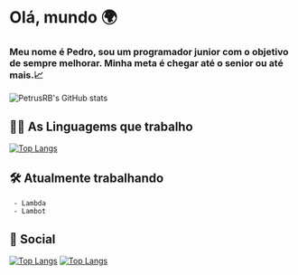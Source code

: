 <h1>Olá, mundo 🌍</h1>

<h3>
Meu nome é Pedro, sou um programador junior com o objetivo de sempre melhorar.
Minha meta é chegar até o senior ou até mais.📈
</h3>

![PetrusRB's GitHub stats](https://github-readme-stats.vercel.app/api?username=PetrusRB&show_icons=true&theme=ambient_gradient&locale=pt-br)

## 👨‍💻 As Linguagems que trabalho
[![Top Langs](https://github-readme-stats.vercel.app/api/top-langs/?username=PetrusRB&layout=compact&theme=ambient_gradient&locale=pt-br)](https://github.com/PetrusRB/github-readme-stats)

## 🛠️ Atualmente trabalhando
     - Lambda
     - Lambot

## 🔴 Social
[![Top Langs](https://img.shields.io/badge/Pinterest-%23E60023?style=for-the-badge&logo=pinterest&logoColor=white)](https://br.pinterest.com/pedrocodevac/)
[![Top Langs](https://img.shields.io/badge/Youtube-FF0000?style=for-the-badge&logo=youtube&logoColor=white)](https://www.youtube.com/@PetrusRB)
